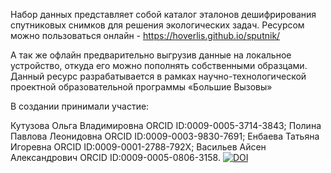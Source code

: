 Набор данных представляет собой каталог эталонов дешифрирования спутниковых снимков для решения экологических задач.
Ресурсом можно пользоваться онлайн - https://hoverlis.github.io/sputnik/

А так же офлайн предварительно выгрузив данные на локальное устройство, откуда его можно пополнять собственными образцами. Данный ресурс разрабатывается в рамках научно-технологической проектной образовательной программы «Большие Вызовы»

В создании принимали участие:

Кутузова Ольга Владимировна ORСID ID:0009-0005-3714-3843; Полина Павлова Леонидовна ORСID ID:0009-0003-9830-7691; Енбаева Татьяна Игоревна ORСID ID:0009-0001-2788-792X; Васильев Айсен Александрович ORСID ID:0009-0005-0806-3158.
<a href="https://zenodo.org/doi/10.5281/zenodo.12750664"><img src="https://zenodo.org/badge/824007088.svg" alt="DOI"></a>

